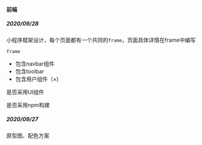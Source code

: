 #### 前端

##### 2020/09/28

小程序框架设计，每个页面都有一个共同的`frame`，页面具体详情在frame中编写

`frame`
- 包含navbar组件
- 包含toolbar
- 包含用户组件（×)

是否采用UI组件

是否采用npm构建

##### 2020/09/27

原型图、配色方案

